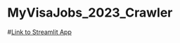 # MyVisaJobs_2023_Crawler

#[Link to Streamlit App](https://kailinxgithub-myvisajobs-2023-crawl-h1b-university-hires-2n8cdj.streamlit.app/)
